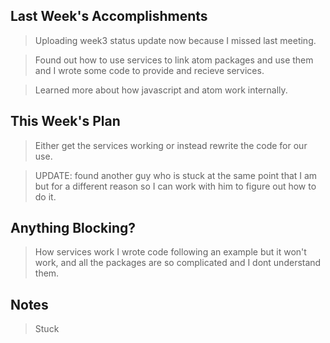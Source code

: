 ## Last Week's Accomplishments

> Uploading week3 status update now because I missed last meeting.

> Found out how to use services to link atom packages and use them and I wrote some code to provide and recieve services.

> Learned more about how javascript and atom work internally.

## This Week's Plan

> Either get the services working or instead rewrite the code for our use.

>UPDATE: found another guy who is stuck at the same point that I am but for a different reason so I can work with him to figure out how to do it.

## Anything Blocking?

> How services work I wrote code following an example but it won't work, and all the packages are so complicated and I dont understand them.

## Notes

> Stuck
